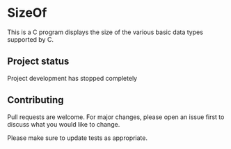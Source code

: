 # SizeOf
This is a C program displays the size of the various basic data types supported by C.

## Project status
Project development has stopped completely

## Contributing
Pull requests are welcome. For major changes, please open an issue first to discuss what you would like to change.

Please make sure to update tests as appropriate.